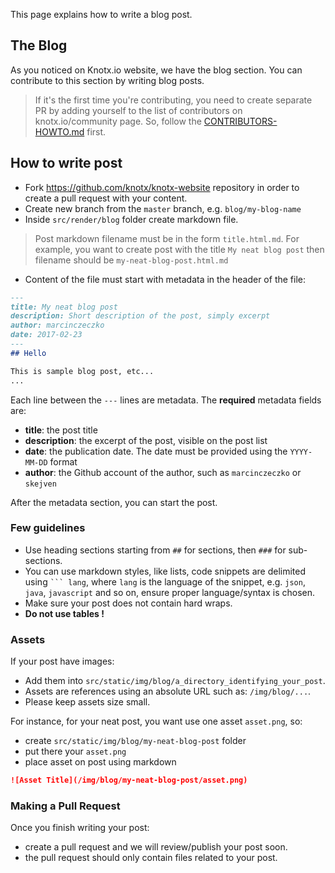 This page explains how to write a blog post.

## The Blog

As you noticed on Knotx.io website, we have the blog section. You can contribute to this section by writing blog posts.

> If it's the first time you're contributing, you need to create separate PR by adding yourself to the list of contributors on knotx.io/community page. So, follow the [CONTRIBUTORS-HOWTO.md](CONTRIBUTORS-HOWTO.md) first.

## How to write post

- Fork https://github.com/knotx/knotx-website repository in order to create a pull request with your content.
- Create new branch from the `master` branch, e.g. `blog/my-blog-name`
- Inside `src/render/blog` folder create markdown file.
> Post markdown filename must be in the form `title.html.md`. For example, you want to create post with the title `My neat blog post` then filename should be `my-neat-blog-post.html.md`
- Content of the file must start with metadata in the header of the file:

``` md
---
title: My neat blog post
description: Short description of the post, simply excerpt
author: marcinczeczko
date: 2017-02-23
---
## Hello

This is sample blog post, etc...
...
```

Each line between the `---` lines are metadata. The **required** metadata fields are:

* **title**: the post title
* **description**: the excerpt of the post, visible on the post list
* **date**: the publication date. The date must be provided using the `YYYY-MM-DD` format
* **author**: the Github account of the author, such as `marcinczeczko` or `skejven`

After the metadata section, you can start the post. 

### Few guidelines
- Use heading sections starting from `##` for sections, then `###` for  sub-sections.
- You can use markdown styles, like lists, code snippets are delimited using ` ``` lang `, where `lang` is the language of the snippet, e.g. `json`, `java`, `javascript` and so on, ensure proper language/syntax is chosen.
- Make sure your post does not contain hard wraps.
- **Do not use tables !**

### Assets

If your post have images:
- Add them into `src/static/img/blog/a_directory_identifying_your_post`.
- Assets are references using an absolute URL such as: `/img/blog/...`.
- Please keep assets size small. 

For instance, for your neat post, you want use one asset `asset.png`, so:
- create `src/static/img/blog/my-neat-blog-post` folder
- put there your `asset.png`
- place asset on post using markdown
``` md
![Asset Title](/img/blog/my-neat-blog-post/asset.png)
```

### Making a Pull Request
Once you finish writing your post:
- create a pull request and we will review/publish your post soon.
- the pull request should only contain files related to your post.
